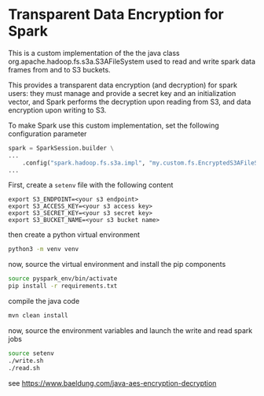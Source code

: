 # Transparent Data Encryption for Spark

This is a custom implementation of the the java class org.apache.hadoop.fs.s3a.S3AFileSystem 
used to read and write spark data frames from and to S3 buckets.

This provides a transparent data encryption (and decryption) for spark users: they must manage and provide a secret key and an initialization vector, and Spark performs the decryption upon reading from S3, and data encryption upon writing to S3. 

To make Spark use this custom implementation, set the following configuration parameter
```python
spark = SparkSession.builder \
...
    .config("spark.hadoop.fs.s3a.impl", "my.custom.fs.EncryptedS3AFileSystem") \
...
```

First, create a ```setenv``` file with the following content

```shell
export S3_ENDPOINT=<your s3 endpoint>
export S3_ACCESS_KEY=<your s3 access key>
export S3_SECRET_KEY=<your s3 secret key>
export S3_BUCKET_NAME=<your s3 bucket name>
```

then create a python virtual environment
```bash
python3 -m venv venv
```

now, source the virtual environment and install the pip components

```bash
source pyspark_env/bin/activate
pip install -r requirements.txt
```

compile the java code
```bash
mvn clean install
```

now, source the environment variables and launch the write and read spark jobs

```bash
source setenv
./write.sh
./read.sh
```

see https://www.baeldung.com/java-aes-encryption-decryption
